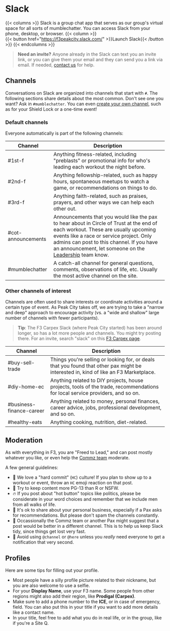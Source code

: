# Slack

{{< columns >}}
Slack is a group chat app that serves as our group's virtual space for all sorts of mumblechatter. You can access Slack from your phone, desktop, or browser.
{{< column >}}
<br>
{{< button href="https://f3peakcity.slack.com/" >}}Launch Slack{{< /button >}}
{{< endcolumns >}}

> **Need an invite?** Anyone already in the Slack can text you an invite link, or you can give them your email and they can send you a link via email. If needed, [contact us](/contact) for help.

## Channels

Conversations on Slack are organized into channels that start with `#`. The following sections share details about the most common. Don't see one you want? Ask in `#mumblechatter`. You can even [create your own channel](https://slack.com/help/articles/201402297-Create-a-channel), such as for your Shield Lock or a one-time event!

### Default channels

Everyone automatically is part of the following channels:

| Channel | Description | 
| --- | --- |
| #1st-f | Anything fitness-related, including "preblasts" or promotional info for who's leading each workout the night before.|
| #2nd-f | Anything fellowship-related, such as happy hours, spontaneous meetups to watch a game, or recommendations on things to do.|
| #3rd-f | Anything faith-related, such as praises, prayers, and other ways we can help each other out.|
| #cot-announcements | Announcements that you would like the pax to hear about in Circle of Trust at the end of each workout. These are usually upcoming events like a race or service project. Only admins can post to this channel. If you have an announcement, let someone on the [Leadership](/leadership/) team know.|
| #mumblechatter | A catch-all channel for general questions, comments, observations of life, etc. Usually the most active channel on the site.|

### Other channels of interest

Channels are often used to share interests or coordinate activities around a certain type of event. As Peak City takes off, we are trying to take a "narrow and deep" approach to encourage activity (vs. a "wide and shallow" large number of channels with fewer participants).

> **Tip**: The F3 Carpex Slack (where Peak City started) has been around longer, so has a lot more people and channels. You might try posting there. For an invite, search "slack" on this [F3 Carpex page](https://f3carpex.com/links/).

| Channel | Description | 
| --- | --- |
| #buy-sell-trade | Things you're selling or looking for, or deals that you found that other pax might be interested in, kind of like an F3 Marketplace. |
| #diy-home-ec | Anything related to DIY projects, house projects, tools of the trade, recommendations for local service providers, and so on. |
| #business-finance-career | Anything related to money, personal finances, career advice, jobs, professional development, and so on. |
| #healthy-eats | Anything cooking, nutrition, diet-related. |

## Moderation

As with everything in F3, you are "Freed to Lead," and can post mostly whatever you like, or even help the [Commz team](/leadership/) moderate.

A few general guidelines:
* 💪 We love a "hard commit" (`HC`) culture! If you plan to show up to a workout or event, throw an `HC` emoji reaction on that post.
* 🙈 Try to keep content more PG-13 than R or NSFW.
* 🔥 If you post about "hot button" topics like politics, please be considerate in your word choices and remember that we include men from all walks of life.
* 🤑 It's ok to share about your personal business, especially if a Pax asks for recommendations. But please don't spam the channels constantly.
* 🧹 Occassionally the Commz team or another Pax might suggest that a post would be better in a different channel. This is to help us keep Slack tidy, since things get lost very fast.
* 🚨 Avoid using `@channel` or `@here` unless you _really_ need everyone to get a notification that very second. 

## Profiles

Here are some tips for filling out your profile.

* Most people have a silly profile picture related to their nickname, but you are also welcome to use a selfie. 
* For your **Display Name**, use your F3 name. Some people from other regions might also add their region, like **Prodigal (Carpex)**.
* Make sure to add a phone number to the **ICE**, or in case of emergency, field. You can also put this in your title if you want to add more details like a contact name.
* In your title, feel free to add what you do in real life, or in the group, like if you're a Site Q.
